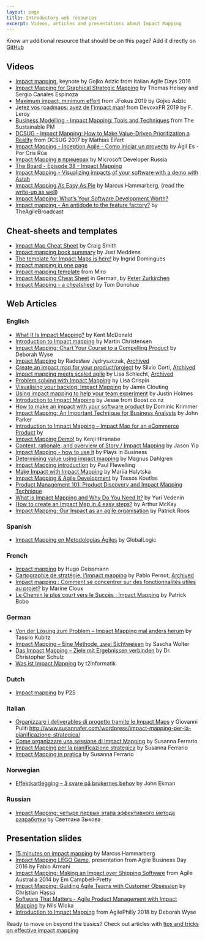 ```yaml
---
layout: page
title: Introductory web resources
excerpt: Videos, articles and presentations about Impact Mapping
---
```


Know an additional resource that should be on this page? Add it directly on [GitHub](https://github.com/impactmapping/www.impactmapping.org/blob/master/intro-resources.md)

## Videos

* [Impact mapping](https://vimeo.com/195949530), keynote by Gojko Adzic from Italian Agile Days 2016
* [Impact Mapping for Graphical Strategic Mapping](https://www.youtube.com/watch?v=pmSS69Dh71Q) by Thomas Heisey and Sergio Canales Espinoza
* [Maximum impact, minimum effort](https://www.youtube.com/watch?v=SVo3Tzru9o4) from JFokus 2019 by Gojko Adzic
* [Jetez vos roadmaps: ayez de l'impact map!](https://www.youtube.com/watch?v=6phmeuUQcDs) from DevoxxFR 2019 by F. Leroy
* [Business Modelling - Impact Mapping: Tools and Techniques](https://www.youtube.com/watch?v=GhvnBjQsRfI) from The Sustainable PM
* [DCSUG - Impact Mapping: How to Make Value-Driven Prioritization a Reality](https://www.youtube.com/watch?v=hZ9ucDwbh04) from DCSUG 2017 by Mathias Eifert
* [Impact Mapping - Inception Agile - Como iniciar un proyecto](https://www.youtube.com/watch?v=dt-EIN8dBbY) by Ágil Es - Por Cris Rúa
* [Impact Mapping в примерах](https://www.youtube.com/watch?v=GpkbbywzfFQ) by Microsoft Developer Russia
* [The Board - Episode 38 - Impact Mapping](https://www.youtube.com/watch?v=ddmnT9GPzNo)
* [Impact Mapping - Visualizing impacts of your software with a demo with Astah](https://www.youtube.com/watch?v=RznIi2WkJb0)
* [Impact Mapping As Easy As Pie](https://www.youtube.com/watch?v=_rjB5X3XY4E&feature=youtu.be) by Marcus Hammarberg, (read the [write-up as well](https://www.boynux.com/impact-mapping-as-easy-as-pie/))
* [Impact Mapping: What’s Your Software Development Worth?](https://m.youtube.com/watch?v=oqsFdmvj3hM)
* [Impact mapping - An antidode to the feature factory?](https://www.youtube.com/watch?v=aP6KqVuo9Jk) by TheAgileBroadcast

## Cheat-sheets and templates

* [Impact Map Cheat Sheet](https://craigsmith.id.au/2015/09/30/impact-map-cheat-sheet/) by Craig Smith
* [Impact mapping book summary](http://mddns.nl/book-report/impact-mapping-gojko-adzic/) by Just Meddens
* [The template for Impact Maps is here!](http://www.inuseexperience.com/blog/template-impact-maps-here/) by Ingrid Domingues
* [Impact mapping in one page](http://itscertainlyuncertain.blogspot.com/2013/12/impact-mapping-on-one-page.html)
* [Impact mapping template](https://miro.com/templates/impact-mapping/) from Miro
* [Impact Mapping Cheat Sheet](https://www.agilist.ch/wp-content/uploads/agilist.-impact-mapping-cheatcheet.pdf) in German, by [Peter Zurkirchen](https://twitter.com/PitZurkirchen)
* [Impact Mapping - a cheatsheet](https://tomd.xyz/impact-mapping/) by Tom Donohue

## Web Articles 

### English

* [What It Is Impact Mapping?](https://www.kbp.media/impact-mapping/) by Kent McDonald
* [Introduction to Impact mapping](http://modernux.se/docs/impactmapping/) by Martin Christensen
* [Impact Mapping: Chart Your Course to a Compelling Product](https://www.dmi.org/news/417820/Impact-Mapping-Chart-Your-Course-for-a-Compelling-Project.htm) by Deborah Wyse
* [Impact Mapping](http://selleo.com/blog/software-outsourcing/impact-mapping-technique-turning-business-goals-into-deliverables/) by Radosław Jędryszczak, [Archived](https://web.archive.org/web/20161013025958/http://selleo.com/blog/software-outsourcing/impact-mapping-technique-turning-business-goals-into-deliverables/)
* [Create an impact map for your product/project](https://www.mindsettlers.com/practice/5wGK7Rw7HqoG0Uakq0Ykq2) by Silvio Corti, [Archived](https://web.archive.org/web/20201129124103/https://www.mindsettlers.com/practice/5wGK7Rw7HqoG0Uakq0Ykq2)
* [Impact mapping meets scaled agile](https://www.rechartedterritory.com/impact-mapping-meets-scaled-agile/) by  Lisa Schlecht, [Archived](https://web.archive.org/web/20170305043003/https://www.rechartedterritory.com/impact-mapping-meets-scaled-agile/)
* [Problem solving with Impact Mapping](https://www.agileconnection.com/article/problem-solving-impact-mapping) by Lisa Crispin
* [Visualising your backlog: Impact Mapping](http://www.jamieclouting.co.uk/2013/05/visualising-your-backlog-impact-mapping/) by Jamie Clouting
* [Using impact mapping to help your team experiment](https://opensource.com/open-organization/17/6/experiment-impact-mapping) by Justin Holmes
* [Introduction to Impact Mapping](http://www.boost.co.nz/blog/2014/09/impact-mapping.html) by Jesse from Boost.co.nz
* [How to make an impact with your software product](https://www.dkrimmer.de/2014/11/21/how-to-make-an-impact-with-your-software-product/) by Dominic Krimmer 
* [Impact Mapping: An Important Technique for Business Analysts](http://enfocussolutions.com/impact-mapping-an-important-technique-for-business-analysts/) by John Parker
* [Introduction to Impact Mapping – Impact Map for an eCommerce Product](http://www.multunus.com/blog/2016/02/introduction-impact-mapping-impact-map-ecommerce-product/) by 
* [Impact Mapping Demo!](https://astahblog.com/2014/11/12/impact-mapping-demo/) by Kenji Hiranabe
* [Context, rationale, and overview of Story / Impact Mapping](http://jchyip.blogspot.com/2015/06/context-rationale-and-overview-of-story.html) by Jason Yip
* [Impact Mapping - how to use it](http://www.plays-in-business.com/impact-mapping/) by Plays in Business
* [Determining value using impact mapping](https://medium.com/@MagnusDahlgren/determining-value-using-impact-mapping-e5c3216f66c2) by Magnus Dahlgren
* [Impact Mapping introduction](https://theagilecoach.co.nz/impact-mapping/) by Paul Flewelling
* [Make Impact with Impact Mapping](https://stfalcon.com/en/blog/post/impact-mapping-for-product-development) by Mariia Halytska
* [Impact Mapping & Agile Development](https://ffwagency.com/learning/blog/impact-mapping-agile-development) by Tassos Koutlas
* [Product Management 101: Product Discovery and Impact Mapping Technique](https://blog.usejournal.com/product-management-101-product-discovery-and-impact-mapping-technique-fd623968fc56)
* [What is Impact Mapping and Why Do You Need It?](https://uxpressia.com/blog/impact-mapping) by Yuri Vedenin
* [How to create an Impact Map in 4 easy steps?](https://uxpressia.com/blog/build-impact-map-4-easy-steps) by Arthur McKay
* [Impact Mapping: Our Impact as an agile organisation](https://www.workingsoftware.dev/impact-mapping-our-impact-as-an-agile-organisation/) by Patrick Roos

### Spanish

* [Impact Mapping en Metodologías Ágiles](https://www.globallogic.com/latam/gl_news/impact-mapping-en-metodologias-agiles/) by GlobalLogic

### French

* [Impact mapping](http://blog.thiga.fr/glossaire/definition-impact-mapping/) by Hugo Geissmann
* [Cartographie de stratégie, l'impact mapping](http://www.areyouagile.com/2017/02/cartographie-strategie-impact-mapping/) by Pablo Pernot, [Archived](https://web.archive.org/web/20180110115250/http://www.areyouagile.com/2017/02/cartographie-strategie-impact-mapping/)
* [Impact mapping : Comment se concentrer sur des fonctionnalités utiles au projet?](http://coach-agile.com/2017/05/impact-mapping-atelier-agile/) by Marine Cloux
* [Le Chemin le plus court vers le Succès : Impact Mapping](http://blog.soat.fr/2015/04/scrumday-2015-le-chemin-le-plus-court-vers-le-succes-impact-mapping/) by Patrick Bobo


### German

* [Von der Lösung zum Problem – Impact Mapping mal anders herum](https://blog-de.akquinet.de/2016/12/14/von-der-loesung-zum-problem-impact-mapping-mal-anders-herum/) by Tassilo Kubitz
* [Impact Mapping – Eine Methode, zwei Sichtweisen](http://www.wolter.biz/2014/05/impact-mapping-eine-methode-zwei-sichtweisen/) by Sascha Wolter
* [Das Impact Mapping – Ziele mit Ergebnissen verbinden](https://www.consulting-life.de/impact-mapping/) by Dr. Christopher Schulz
* [Was ist Impact Mapping](https://t2informatik.de/wissen-kompakt/impact-mapping/) by t2informatik

### Dutch

* [Impact mapping](https://www.p2s.nl/blog/effect-mapping/) by P2S

### Italian

* [Organizzare i deliverables di progetto tramite le Impact Maps](http://www.mokabyte.it/2016/03/userstorymaking-2/) y Giovanni Puliti
http://www.susannafer.com/wordpress/impact-mapping-per-la-pianificazione-strategica/
* [Come organizzare una sessione di Impact Mapping](https://www.susannafer.com/wordpress/organizzare-sessione-di-impact-mapping/) by Susanna Ferrario
* [Impact Mapping per la pianificazione strategica](https://www.susannafer.com/wordpress/impact-mapping-per-la-pianificazione-strategica/) by Susanna Ferrario
* [Impact Mapping in pratica](https://www.susannafer.com/wordpress/impact-mapping-pratica/) by Susanna Ferrario

### Norwegian

* [Effektkartlegging – å svare på brukernes behov](https://conversionista.no/blog/ux-design/effektkartlegging-a-svare-pa-brukernes-behov-trenger-a-oversette-svensk-tekst-pa-bilder/) by John Ekman

### Russian

* [Impact Mapping: четыре первых этапа эффективного метода разработки](https://rb.ru/howto/impact-mapping/) by Светлана Зыкова

## Presentation slides  

* [15 minutes on impact mapping](https://www.slideshare.net/marcusoftnet/15-minutes-on-impact-mapping) by Marcus Hammarberg
* [Impact Mapping LEGO Game](https://www.slideshare.net/tangram77/impact-mapping-lego-game-agile-business-day-2016), presentation from Agile Business Day 2016 by Fabio Armani
* [Impact Mapping: Making an Impact over Shipping Software](https://www.slideshare.net/emcampbellpretty/impact-mapping-making-an-impact-over-shipping-software) from Agile Australia 2014 by Em Campbell-Pretty
* [Impact Mapping: Guiding Agile Teams with Customer Obsession](https://www.slideshare.net/chassa/impact-mapping-guiding-agile-teams-with-customer-obsession-workshop) by Christian Hassa
* [Software That Matters - Agile Product Management with Impact Mapping](https://www.slideshare.net/springify/software-that-matters-agile-product-management-with-impact-mapping) by Nils Wloka
* [Introduction to Impact Mapping](https://www.slideshare.net/DeborahWyse/introduction-to-impact-mapping) from AgilePhilly 2018 by Deborah Wyse 

Ready to move on beyond the basics? Check out articles with [tips and tricks on effective impact mapping](/tips-and-tricks.html)

